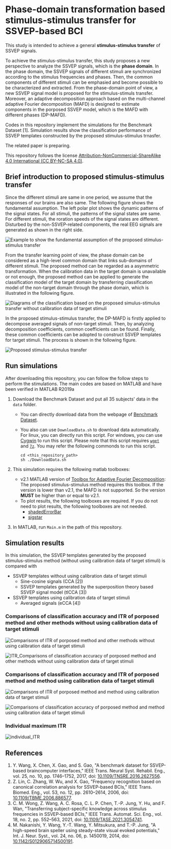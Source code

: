 # Phase-domain transformation based stimulus-stimulus transfer for SSVEP-based BCI

This study is intended to achieve a general **stimulus-stimulus transfer** of SSVEP signals.

To achieve the stimulus-stimulus transfer, this study proposes a new perspective to analyze the SSVEP signals, which is the **phase domain**. In the phase domain, the SSVEP signals of different stimuli are synchronized according to the stimulus frequencies and phases. Then, the common components of different stimuli can be emphasied and become possible to be characterized and extracted. From the phase-domain point of view, a new SSVEP signal model is proposed for the stimulus-stimuls transfer. Moreover, an adaptive decomposition approach based on the multi-channel adaptive Fourier decomposition (MAFD) is designed to estimate components in the porposed SSVEP model, which is the MAFD with different phases (DP-MAFD). 

Codes in this repository implement the simulations for the Benchmark Dataset [1]. Simulation results show the classification performance of SSVEP templates constructed by the proposed stimulus-stimulus trnasfer. 

The related paper is preparing.

This repository follows the license [Attribution-NonCommercial-ShareAlike 4.0 International (CC BY-NC-SA 4.0)](https://creativecommons.org/licenses/by-nc-sa/4.0/deed.en).

## Brief introduction to proposed stimulus-stimulus transfer

Since the different stimuli are same in one period, we assume that the responses of our brains are also same. The following figure shows the fundamental assumption. The left polar plot shows the dynamic patterns of the signal states. For all stimuli, the patterns of the signal states are same. For different stimuli, the roration speeds of the signal states are different. Disturbed by the non-SSVEP-related components, the real EEG signals are generated as shown in the right side.

![Example to show the fundamental assumption of the proposed stimulus-stimulus transfer](./images/plot_rotation.png)

From the transfer learning point of view, the phase domain can be considered as a high-level common domain that links sub-domains of different stimuli. The proposed method can be regarded as a asymmetric transformation. When the calibration data in the target domain is unavailable or not enough, the proposed method can be applied to generate the classification model of the target domain by transferring classification model of the non-target domain through the phase domain, which is illustrated in the following figure.

![Diagrams of the classification based on the proposed simulus-stimulus transfer without calibration data of target stimuli](./images/TrnasferLearningDiagram.png)

In the proposed stimulus-stimulus transfer, the DP-MAFD is firstly applied to decompose averaged signals of non-target stimuli. Then, by analyzing decomposition coefficients, common coefficients can be found. Finally, these common coefficients can be adopted to construct SSVEP templates for target stimuli. The process is shown in the following figure.

![Proposed stimulus-stimulus transfer](./images/Plot_Progress_big.png)

## Run simulations

After downloading this repository, you can follow the follow steps to perform the stimulations. The main codes are based on MATLAB and have been verified in MATLAB R2019a

1. Download the Benchmark Dataset and put all 35 subjects' data in the `data` folder.

    + You can directly download data from the webpage of [Benchmark Dataset](http://bci.med.tsinghua.edu.cn/download.html).
    + You also can use `DownloadData.sh` to download data automatically. For linux, you can directly run this script. For windows, you can use [Cygwin](https://www.cygwin.com/) to run this script. Please note that this script requires [`wget`](https://cygwin.com/packages/summary/wget.html) and [`7z`](https://cygwin.com/packages/summary/p7zip.html). You may refer the following commonds to run this script. 

        ```
        cd <this_repository_path>
        sh ./DownloadData.sh
        ```

2. This simulation requires the following matlab toolboxes:

    + v2.1 MATLAB version of [Toolbox for Adaptive Fourier Decomposition](https://github.com/pikipity/Toolbox-for-Adaptive-Fourier-Decomposition): The proposed stimulus-stimulus method requires this toolbox. If the version is lower than v2.1, the MAFD is not supported. So the version **MUST** be higher than or equal to v2.1.
    + To plot results, the following toolboxes are required. If you do not need to plot results, the following toolboxes are not needed.
      + [shadedErrorBar](https://github.com/raacampbell/shadedErrorBar)
      + [sigstar](https://github.com/raacampbell/sigstar)

3. In MATLAB, run `Main.m` in the path of this repository. 

## Simulation results

In this simulation, the SSVEP templates generated by the proposed stimulus-stimulus method (without using calibration data of target stimuli) is compared with

+ SSVEP templates without using calibration data of target stimuli
  + Sine-cosine signals (CCA [2])
  + SSVEP templates generated by the superposition theory based SSVEP signal model (tlCCA [3])
+ SSVEP templates using calibration data of target stimuli
  + Averaged signals (eCCA [4])

### Comparisons of classification accuracy and ITR of porposed method and other methods without using calibration data of target stimuli

![Comparisons of ITR of porposed method and other methods without using calibration data of target stimuli](./ITR_Acc_Summary/ITR_summary_nocalibration_random_8.png)

![ITR_Comparisons of classification accuracy of porposed method and other methods without using calibration data of target stimuli](./ITR_Acc_Summary/Acc_summary_nocalibration_random_8.png)

### Comparisons of classification accuracy and ITR of porposed method and method using calibration data of target stimuli

![Comparisons of ITR of porposed method and method using calibration data of target stimuli](./ITR_Acc_Summary/ITR_summary_calibration_random_8.png)

![Comparisons of classification accuracy of porposed method and method using calibration data of target stimuli](./ITR_Acc_Summary/Acc_summary_calibration_random_8.png)

### Individual maximum ITR

![individual_ITR](./ITR_Acc_Summary/ITR_max_compare_all_8.png)

## References

1. Y. Wang, X. Chen, X. Gao, and S. Gao, "A benchmark dataset for SSVEP-based braincomputer interfaces," IEEE Trans. Neural Syst. Rehabil. Eng., vol. 25, no. 10, pp. 1746–1752, 2017, doi: [10.1109/TNSRE.2016.2627556](https://doi.org/10.1109/TNSRE.2016.2627556).
2. Z. Lin, C. Zhang, W. Wu, and X. Gao, "Frequency recognition based on canonical correlation analysis for SSVEP-based BCIs," IEEE Trans. Biomed. Eng., vol. 53, no. 12, pp. 2610–2614, 2006, doi: [10.1109/TBME.2006.886577](https://doi.org/10.1109/TBME.2006.886577).
3. C. M. Wong, Z. Wang, A. C. Rosa, C. L. P. Chen, T.-P. Jung, Y. Hu, and F. Wan, "Transferring subject-specific knowledge across stimulus
frequencies in SSVEP-based BCIs," IEEE Trans. Automat. Sci. Eng., vol. 18, no. 2, pp. 552–563, 2021, doi: [10.1109/TASE.2021.3054741](https://doi.org/10.1109/TASE.2021.3054741).
4. M. Nakanishi, Y. Wang, Y.-T. Wang, Y. Mitsukura, and T.-P. Jung, "A high-speed brain speller using steady-state visual evoked potentials," Int.
J. Neur. Syst., vol. 24, no. 06, p. 1450019, 2014, doi: [10.1142/S0129065714500191](https://doi.org/10.1142/S0129065714500191).


